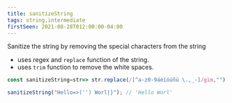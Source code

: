 ```yaml
---
title: sanitizeString
tags: string,intermediate
firstSeen: 2021-08-28T012:00:00-04:00
---
```

Sanitize the string by removing the special characters from the string

- uses regex and `replace` function of the string.
- uses `trim` function to remove the white spaces.

```js
const sanitizeString=str=> str.replace(/[^a-z0-9áéíóúñü \.,_-]/gim,"").trim();
```

```js
sanitizeString("Hello=>('') Worl|}"); // 'Hello Worl'
```
